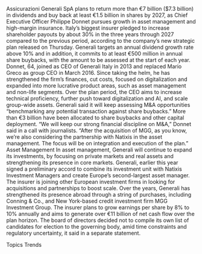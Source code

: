 Assicurazioni Generali SpA plans to return more than €7 billion ($7.3 billion) in dividends and buy back at least €1.5 billion in shares by 2027, as Chief Executive Officer Philippe Donnet pursues growth in asset management and high-margin insurance.
Italy’s biggest insurer pledged to increase shareholder payouts by about 30% in the three years through 2027 compared to the previous period, according to the company’s new strategic plan released on Thursday. Generali targets an annual dividend growth rate above 10% and in addition, it commits to at least €500 million in annual share buybacks, with the amount to be assessed at the start of each year.
Donnet, 64, joined as CEO of Generali Italy in 2013 and replaced Mario Greco as group CEO in March 2016. Since taking the helm, he has strengthened the firm’s finances, cut costs, focused on digitalization and expanded into more lucrative product areas, such as asset management and non-life segments. Over the plan period, the CEO aims to increase technical proficiency, further push toward digitalization and AI, and scale group-wide assets.
Generali said it will keep assessing M&A opportunities “benchmarking any potential transaction against share buybacks.” More than €3 billion have been allocated to share buybacks and other capital deployment.
“We will keep our strong financial discipline on M&A,” Donnet said in a call with journalists. “After the acquisition of MGG, as you know, we’re also considering the partnership with Natixis in the asset management. The focus will be on integration and execution of the plan.”
Asset Management
In asset management, Generali will continue to expand its investments, by focusing on private markets and real assets and strengthening its presence in core markets.
Generali, earlier this year signed a preliminary accord to combine its investment unit with Natixis Investment Managers and create Europe’s second-largest asset manager.
The insurer is joining other European investment firms in looking for acquisitions and partnerships to boost scale. Over the years, Generali has strengthened its presence abroad through a string of purchases, including Conning & Co., and New York-based credit investment firm MGG Investment Group.
The insurer plans to grow earnings per share by 8% to 10% annually and aims to generate over €11 billion of net cash flow over the plan horizon.
The board of directors decided not to compile its own list of candidates for election to the governing body, amid time constraints and regulatory uncertainty, it said in a separate statement.

Topics
Trends
